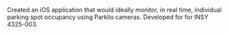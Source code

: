 Created an iOS application that would ideally monitor, in real time, individual parking spot occupancy using Parklio cameras. 
Developed for for INSY 4325-003.
